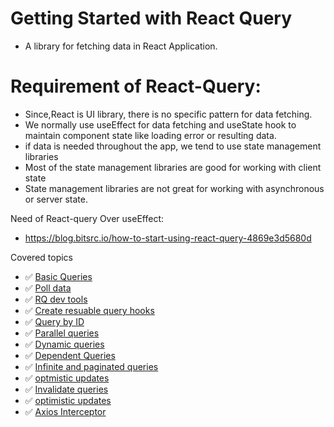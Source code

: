 # Getting Started with React Query

- A library for fetching data in React Application.

# Requirement of React-Query:
- Since,React is UI library, there is no specific pattern for data fetching.
- We normally use useEffect for data fetching and useState hook to maintain component state like loading error or resulting data.
- if data is needed throughout the app, we tend to use state management libraries
- Most of the state management libraries are good for working with client state
- State management libraries are not great for working with asynchronous or server state.

Need of React-query Over useEffect:
-  https://blog.bitsrc.io/how-to-start-using-react-query-4869e3d5680d


Covered topics

- ✅ [Basic Queries](https://react-query.tanstack.com/overview)
- ✅ [Poll data](https://react-query.tanstack.com/overview)
- ✅ [RQ dev tools](https://react-query.tanstack.com/overview)
- ✅ [Create resuable query hooks](https://react-query.tanstack.com/overview)
- ✅ [Query by ID](https://react-query.tanstack.com/overview)
- ✅ [Parallel queries](https://react-query.tanstack.com/overview)
- ✅ [Dynamic queries](https://react-query.tanstack.com/overview)
- ✅ [Dependent Queries](https://react-query.tanstack.com/overview)
- ✅ [Infinite and paginated queries](https://react-query.tanstack.com/overview)
- ✅ [optmistic updates](https://react-query.tanstack.com/overview)
- ✅ [Invalidate queries](https://react-query.tanstack.com/overview)
- ✅ [optimistic updates](https://react-query.tanstack.com/overview)
- ✅ [Axios Interceptor](https://react-query.tanstack.com/overview)





